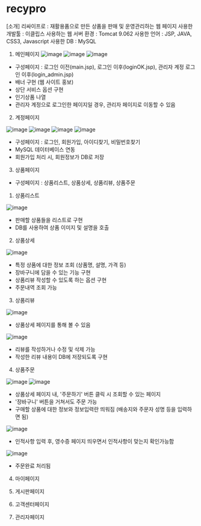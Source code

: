 # recypro
[소개] 
리싸이프로 : 재활용품으로 만든 상품을 판매 및 운영관리하는 웹 페이지 
사용한 개발툴 : 이클립스
사용하는 웹 서버 환경 : Tomcat 9.062 
사용한 언어 : JSP, JAVA, CSS3, Javascript 
사용한 DB : MySQL

1. 메인페이지
![image](https://github.com/hyeonji817/recypro/assets/75878010/c78b713f-71a7-49df-85f2-0d10f9be816f)
![image](https://github.com/hyeonji817/recypro/assets/75878010/c19adf21-b717-4879-8731-cb9731fa3d3f)
![image](https://github.com/hyeonji817/recypro/assets/75878010/4671b760-0e49-4d55-ac29-0dea9c00a627)
- 구성페이지 : 로그인 이전(main.jsp), 로그인 이후(loginOK.jsp), 관리자 계정 로그인 이후(login_admin.jsp)     
- 배너 구현 (웹 사이트 홍보)
- 상단 서비스 옵션 구현
- 인기상품 나열
- 관리자 계정으로 로그인한 페이지일 경우, 관리자 페이지로 이동할 수 있음 


2. 계정페이지

![image](https://github.com/hyeonji817/recypro/assets/75878010/a2537ba9-2583-4dda-a09c-efe52bdd452c)
![image](https://github.com/hyeonji817/recypro/assets/75878010/c8896a5e-24ef-47be-908c-6f4214d91e1e)
![image](https://github.com/hyeonji817/recypro/assets/75878010/411b63c7-4efd-492e-a6b1-bde08fcdb623)
![image](https://github.com/hyeonji817/recypro/assets/75878010/3a51ba0d-4ebe-4621-8b1a-6179fb4d4803)

- 구성페이지 : 로그인, 회원가입, 아이디찾기, 비밀번호찾기
- MySQL 데이터베이스 연동
- 회원가입 처리 시, 회원정보가 DB로 저장 


3. 상품페이지
- 구성페이지 : 상품리스트, 상품상세, 상품리뷰, 상품주문

1) 상품리스트

![image](https://github.com/hyeonji817/recypro/assets/75878010/13957a19-4c82-4442-93a3-cadae5af90e3)
- 판매할 상품들을 리스트로 구현
- DB를 사용하여 상품 이미지 및 설명을 호출 

2) 상품상세

![image](https://github.com/hyeonji817/recypro/assets/75878010/f1aded18-d916-4cc2-894b-ceaf802a0c28)
- 특정 상품에 대한 정보 조회 (상품명, 설명, 가격 등)
- 장바구니에 담을 수 있는 기능 구현
- 상품리뷰 작성할 수 있도록 하는 옵션 구현
- 주문내역 조회 가능 


3) 상품리뷰

![image](https://github.com/hyeonji817/recypro/assets/75878010/0699e4f5-1b20-453e-88d0-ccf8cd8cba48)
- 상품상세 페이지를 통해 볼 수 있음


![image](https://github.com/hyeonji817/recypro/assets/75878010/83fec653-d39c-48e5-bf1b-66829eae29b3)
- 리뷰를 작성하거나 수정 및 삭제 가능
- 작성한 리뷰 내용이 DB에 저장되도록 구현 


4) 상품주문

![image](https://github.com/hyeonji817/recypro/assets/75878010/62d6f32a-377a-4eda-aec8-70b522068d6f)
![image](https://github.com/hyeonji817/recypro/assets/75878010/aa77044c-c107-4451-8b0a-318127bb2f50)
- 상품상세 페이지 내, '주문하기' 버튼 클릭 시 조회할 수 있는 페이지
- '장바구니' 버튼을 거쳐서도 주문 가능
- 구매할 상품에 대한 정보와 정보입력란 띄워짐 (배송지와 주문자 성명 등을 입력하면 됨)


![image](https://github.com/hyeonji817/recypro/assets/75878010/00b98c7a-4546-4b3b-9a6e-ae8cdbf515eb)
- 인적사항 입력 후, 영수증 페이지 띄우면서 인적사항이 맞는지 확인가능함 


![image](https://github.com/hyeonji817/recypro/assets/75878010/ce612f49-8d84-488e-9560-c2d1b5db2445)
- 주문완료 처리됨 

4. 마이페이지

5. 게시판페이지

6. 고객센터페이지

7. 관리자페이지

   
